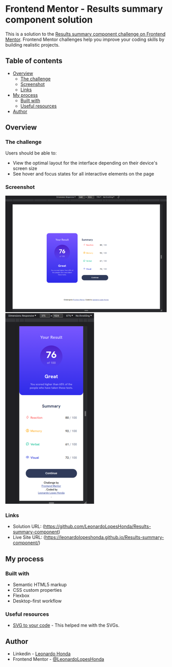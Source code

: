 # Frontend Mentor - Results summary component solution

This is a solution to the [Results summary component challenge on Frontend Mentor](https://www.frontendmentor.io/challenges/results-summary-component-CE_K6s0maV). Frontend Mentor challenges help you improve your coding skills by building realistic projects. 

## Table of contents

- [Overview](#overview)
  - [The challenge](#the-challenge)
  - [Screenshot](#screenshot)
  - [Links](#links)
- [My process](#my-process)
  - [Built with](#built-with)
  - [Useful resources](#useful-resources)
- [Author](#author)

## Overview

### The challenge

Users should be able to:

- View the optimal layout for the interface depending on their device's screen size
- See hover and focus states for all interactive elements on the page

### Screenshot

![](./screenshots/desktop.png)
![](./screenshots/mobile.png)

### Links

- Solution URL: (https://github.com/LeonardoLopesHonda/Results-summary-component)
- Live Site URL: (https://leonardolopeshonda.github.io/Results-summary-component/)

## My process

### Built with

- Semantic HTML5 markup
- CSS custom properties
- Flexbox
- Desktop-first workflow

### Useful resources

- [SVG to your code](https://www.svgrepo.com/) - This helped me with the SVGs.

## Author

- Linkedin - [Leonardo Honda](https://www.linkedin.com/in/leonardo-honda-9a3383248/)
- Frontend Mentor - [@LeonardoLopesHonda](https://www.frontendmentor.io/profile/LeonardoLopesHonda)